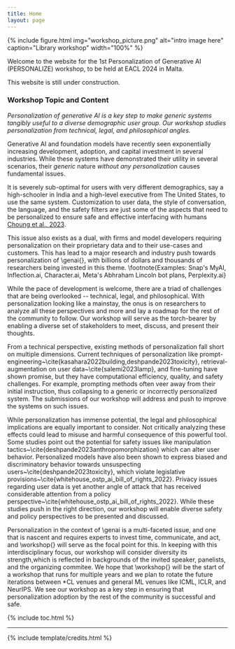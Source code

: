```yaml
---
title: Home
layout: page
---
```


[//]: # (# Bootstrap Workshop Template!)

{% include figure.html img="workshop_picture.png" alt="intro image here" caption="Library workshop" width="100%" %}

Welcome to the website for the 1st Personalization of Generative AI (PERSONALIZE) workshop, to be held at EACL 2024 in Malta.

This website is still under construction.

### Workshop Topic and Content

*Personalization of generative AI is a key step to make generic systems tangibly useful to a diverse demographic user group. Our workshop studies personalization from technical, legal, and philosophical angles.*

Generative AI and foundation models have recently seen exponentially increasing development, adoption, and capital investment in several industries.
While these systems have demonstrated their utility in several scenarios, their *generic* nature *without any personalization* causes fundamental issues.

It is severely sub-optimal for users with very different demographics, say a high-schooler in India and a high-level executive from The United States, to use the same system.
Customization to user data, the style of conversation, the language, and the safety filters are just some of the aspects that need to be personalized to ensure safe and effective interfacing with humans [Choung et al., 2023](https://www.tandfonline.com/doi/abs/10.1080/10447318.2022.2050543).

This issue also exists as a dual, with firms and model developers requiring personalization on their proprietary data and to their use-cases and customers.
This has lead to a major research and industry push towards personalization of \genai{}, with billions of dollars and thousands of researchers being invested in this theme.
\footnote{Examples: Snap's MyAI, Inflection.ai, Character.ai, Meta's Abhraham Lincoln bot plans, Perplexity.ai}

While the pace of development is welcome, there are a triad of challenges that are being overlooked -- technical, legal, and philosophical.
With personalization looking like a mainstay, the onus is on researchers to analyze all these perspectives and more and lay a roadmap for the rest of the community to follow.
Our workshop will serve as the torch-bearer by enabling a diverse set of stakeholders to meet, discuss, and present their thoughts.

From a technical perspective, existing methods of personalization fall short on multiple dimensions.
Current techniques of personalization like prompt-engineering~\cite{kasahara2022building,deshpande2023toxicity}, retrieval-augmentation on user data~\cite{salemi2023lamp}, and fine-tuning have shown promise, but they have computational efficiency, quality, and safety challenges.
For example, prompting methods often veer away from their initial instruction, thus collapsing to a generic or incorrectly personalized system.
The submissions of our workshop will address and push to improve the systems on such issues.

While personalization has immense potential, the legal and philosophical implications are equally important to consider.
Not critically analyzing these effects could lead to misuse and harmful consequence of this powerful tool.
Some studies point out the potential for safety issues like manipulation tactics~\cite{deshpande2023anthropomorphization} which can alter user behavior.
Personalized models have also been shown to express biased and discriminatory behavior towards unsuspecting users~\cite{deshpande2023toxicity}, which violate legislative provisions~\cite{whitehouse_ostp_ai_bill_of_rights_2022}.
Privacy issues regarding user data is yet another angle of attack that has received considerable attention from a policy perspective~\cite{whitehouse_ostp_ai_bill_of_rights_2022}.
While these studies push in the right direction, our workshop will enable diverse safety and policy perspectives to be presented and discussed.

Personalization in the context of \genai is a multi-faceted issue, and one that is nascent and requires experts to invest time, communicate, and act, and \workshop{} will serve as the focal point for this.
In keeping with this interdisciplinary focus, our workshop will consider diversity its strength,which is reflected in backgrounds of the invited speaker, panelists, and the organizing commitee.
We hope that \workshop{} will be the start of a workshop that runs for multiple years and we plan to rotate the future iterations between *CL venues and general ML venues like ICML, ICLR, and NeurIPS.
We see our workshop as a key step in ensuring that personalization adoption by the rest of the community is successful and safe.

{% include toc.html %}

------

{% include template/credits.html %}
